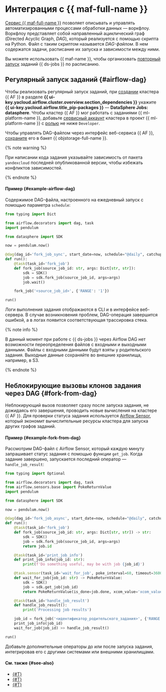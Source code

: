 # Интеграция с {{ maf-full-name }}

[Сервис {{ maf-full-name }}](../../../managed-airflow/concepts/index.md#about-the-service) позволяет описывать и управлять автоматизированными процессами обработки данных — воркфлоу. Воркфлоу представляет собой направленный ациклический граф (Directed Acyclic Graph, _DAG_), который реализуется с помощью скрипта на Python. Файл с таким скриптом называется _DAG-файлом_. В нем содержатся задачи, расписание их запуска и зависимости между ними.

Вы можете использовать {{ maf-name }}, чтобы организовать [повторный запуск](./fork.md) заданий {{ ds-jobs }} по расписанию. 

## Регулярный запуск заданий {#airflow-dag}

Чтобы реализовать регулярный запуск заданий, при [создании](../../../managed-airflow/operations/cluster-create.md) кластера {{ AF }} в разделе **{{ ui-key.yacloud.airflow.cluster.overview.section_dependencies }}** укажите **{{ ui-key.yacloud.airflow.title_pip-packages }}** — **DataSphere Jobs: datasphere**. Чтобы кластер {{ AF }} мог работать с заданиями {{ ml-platform-name }}, добавьте [сервисный аккаунт](../../../iam/concepts/users/service-accounts.md) кластера в проект {{ ml-platform-name }} с [ролью](../../security/index.md) не ниже `Developer`.

Чтобы управлять DAG-файлом через интерфейс веб-сервиса {{ AF }}, [сохраните](../../../managed-airflow/operations/upload-dags.md) его в бакет {{ objstorage-full-name }}.

{% note warning %}

При написании кода задания указывайте зависимость от пакета `yandexcloud` последней опубликованной версии, чтобы избежать конфликтов зависимостей.

{% endnote %}

#### Пример {#example-airflow-dag}

Содержимое DAG-файла, настроенного на ежедневный запуск с помощью параметра `schedule`:

```python
from typing import Dict

from airflow.decorators import dag, task
import pendulum

from datasphere import SDK

now = pendulum.now()

@dag(dag_id='fork_job_sync', start_date=now, schedule="@daily", catchup=False)
def run():
    @task(task_id='fork_job')
    def fork_job(source_job_id: str, args: Dict[str, str]):
        sdk = SDK()
        job = sdk.fork_job(source_job_id, args=args)
        job.wait()

    fork_job('<source_job_id>', {'RANGE': '1'})

run()
```

Логи выполнения задания отображаются в CLI и в интерфейсе веб-сервера. В случае возникновения проблем, DAG-операция завершится ошибкой, а в логах появится соответствующая трассировка стека.

{% note info %}

В данный момент при работе с {{ ds-jobs }} через Airflow DAG нет возможности переопределения файлов с входными и выходными данными. Файлы с входными данными будут взяты у родительского задания. Выходные данные сохраняйте во внешние хранилища, например, в S3.

{% endnote %}

## Неблокирующие вызовы клонов задания через DAG {#fork-from-dag}

Неблокирующий вызов позволяет сразу после запуска задания, не дожидаясь его завершения, проводить новые вычисления на кластере {{ AF }}. Для проверки статуса задания используется [Airflow Sensor](https://airflow.apache.org/docs/apache-airflow/stable/core-concepts/sensors.html), который экономит вычислительные ресурсы кластера для запуска других графов заданий.

#### Пример {#example-fork-from-dag}

Рассмотрим DAG-файл с Airflow Sensor, который каждую минуту запрашивает статус задания с помощью функции `get_job`. Когда задание завершено, запускается последний оператор — `handle_job_result`:

```python
from typing import Optional

from airflow.decorators import dag, task
from airflow.sensors.base import PokeReturnValue
import pendulum

from datasphere import SDK

now = pendulum.now()

@dag(dag_id='fork_job_async', start_date=now, schedule="@daily", catchup=False)
def run():
    @task(task_id='fork_job')
    def fork_job(source_job_id: str, args: Dict[str, str]) -> str:
        sdk = SDK()
        job = sdk.fork_job(source_job_id, args=args)
        return job.id

    @task(task_id='print_job_info')
    def print_job_info(job_id: str):
        print(f'Do something useful, may be with job {job_id}')

    @task.sensor(task_id='wait_for_job', poke_interval=60, timeout=3600, mode='reschedule')
    def wait_for_job(job_id: str) -> PokeReturnValue:
        sdk = SDK()
        job = sdk.get_job(job_id)
        return PokeReturnValue(is_done=job.done, xcom_value='xcom_value')

    @task(task_id='handle_job_result')
    def handle_job_result():
        print('Processing job results')

    job_id = fork_job('<идентификатор_родительского_задания>', {'RANGE': '1'})
    print_job_info(job_id)
    wait_for_job(job_id) >> handle_job_result()

run()
```

Добавьте дополнительные операторы до или после запуска задания, интегрировав его с другими системами или внешними хранилищами.


#### См. также {#see-also}

* [{#T}](./index.md)
* [{#T}](./fork.md)
* [{#T}](../../../managed-airflow/concepts/index.md)